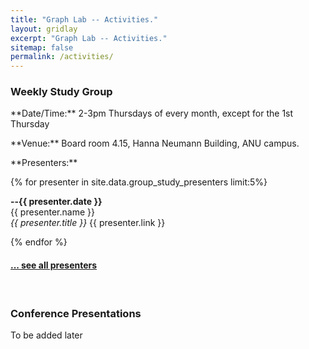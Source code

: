 ```yaml
---
title: "Graph Lab -- Activities."
layout: gridlay
excerpt: "Graph Lab -- Activities."
sitemap: false
permalink: /activities/
---
```


### Weekly Study Group

<p> </p>

<p>
  **Date/Time:** 2-3pm Thursdays of every month, except for the 1st Thursday
</p>

<p>**Venue:** Board room 4.15, Hanna Neumann Building, ANU campus.</p>

<p>**Presenters:**</p>

{% for presenter in site.data.group_study_presenters limit:5%}

**--{{ presenter.date }}** <br>
{{ presenter.name }}  
<em>{{ presenter.title }}</em>
{{ presenter.link }} <br>
 
{% endfor %}

<h4><a href="{{ site.url }}{{ site.baseurl }}/allpresenters.html">... see all presenters</a></h4>

<br>






### Conference Presentations

<p> </p>

<p>To be added later</p>

